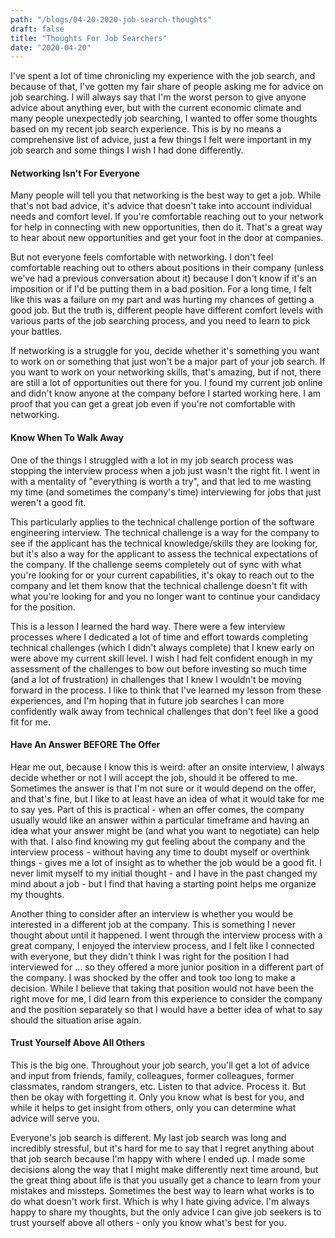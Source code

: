 ```yaml
---
path: "/blogs/04-20-2020-job-search-thoughts"
draft: false 
title: "Thoughts For Job Searchers"
date: "2020-04-20"
---
```


I've spent a lot of time chronicling my experience with the job search, and because of that, I've gotten my fair share of people asking me for advice on job searching. I will always say that I'm the worst person to give anyone advice about anything ever, but with the current economic climate and many people unexpectedly job searching, I wanted to offer some thoughts based on my recent job search experience. This is by no means a comprehensive list of advice, just a few things I felt were important in my job search and some things I wish I had done differently.

#### Networking Isn't For Everyone
Many people will tell you that networking is the best way to get a job. While that's not bad advice, it's advice that doesn't take into account individual needs and comfort level. If you're comfortable reaching out to your network for help in connecting with new opportunities, then do it. That's a great way to hear about new opportunities and get your foot in the door at companies. 

But not everyone feels comfortable with networking. I don't feel comfortable reaching out to others about positions in their company (unless we've had a previous conversation about it) because I don't know if it's an imposition or if I'd be putting them in a bad position. For a long time, I felt like this was a failure on my part and was hurting my chances of getting a good job. But the truth is, different people have different comfort levels with various parts of the job searching process, and you need to learn to pick your battles. 

If networking is a struggle for you, decide whether it's something you want to work on or something that just won't be a major part of your job search. If you want to work on your networking skills, that's amazing, but if not, there are still a lot of opportunities out there for you. I found my current job online and didn't know anyone at the company before I started working here. I am proof that you can get a great job even if you're not comfortable with networking.

#### Know When To Walk Away
One of the things I struggled with a lot in my job search process was stopping the interview process when a job just wasn't the right fit. I went in with a mentality of "everything is worth a try", and that led to me wasting my time (and sometimes the company's time) interviewing for jobs that just weren't a good fit.

This particularly applies to the technical challenge portion of the software engineering interview. The technical challenge is a way for the company to see if the applicant has the technical knowledge/skills they are looking for, but it's also a way for the applicant to assess the technical expectations of the company. If the challenge seems completely out of sync with what you're looking for or your current capabilities, it's okay to reach out to the company and let them know that the technical challenge doesn't fit with what you're looking for and you no longer want to continue your candidacy for the position.

This is a lesson I learned the hard way. There were a few interview processes where I dedicated a lot of time and effort towards completing technical challenges (which I didn't always complete) that I knew early on were above my current skill level. I wish I had felt confident enough in my assessment of the challenges to bow out before investing so much time (and a lot of frustration) in challenges that I knew I wouldn't be moving forward in the process. I like to think that I've learned my lesson from these experiences, and I'm hoping that in future job searches I can more confidently walk away from technical challenges that don't feel like a good fit for me.

#### Have An Answer BEFORE The Offer
Hear me out, because I know this is weird: after an onsite interview, I always decide whether or not I will accept the job, should it be offered to me. Sometimes the answer is that I'm not sure or it would depend on the offer, and that's fine, but I like to at least have an idea of what it would take for me to say yes. Part of this is practical - when an offer comes, the company usually would like an answer within a particular timeframe and having an idea what your answer might be (and what you want to negotiate) can help with that. I also find knowing my gut feeling about the company and the interview process - without having any time to doubt myself or overthink things - gives me a lot of insight as to whether the job would be a good fit. I never limit myself to my initial thought - and I have in the past changed my mind about a job - but I find that having a starting point helps me organize my thoughts.

Another thing to consider after an interview is whether you would be interested in a different job at the company. This is something I never thought about until it happened. I went through the interview process with a great company, I enjoyed the interview process, and I felt like I connected with everyone, but they didn't think I was right for the position I had interviewed for ... so they offered a more junior position in a different part of the company. I was shocked by the offer and took too long to make a decision. While I believe that taking that position would not have been the right move for me, I did learn from this experience to consider the company and the position separately so that I would have a better idea of what to say should the situation arise again.

#### Trust Yourself Above All Others
This is the big one. Throughout your job search, you'll get a lot of advice and input from friends, family, colleagues, former colleagues, former classmates, random strangers, etc. Listen to that advice. Process it. But then be okay with forgetting it. Only you know what is best for you, and while it helps to get insight from others, only you can determine what advice will serve you.

Everyone's job search is different. My last job search was long and incredibly stressful, but it's hard for me to say that I regret anything about that job search because I'm happy with where I ended up. I made some decisions along the way that I might make differently next time around, but the great thing about life is that you usually get a chance to learn from your mistakes and missteps. Sometimes the best way to learn what works is to do what doesn't work first. Which is why I hate giving advice.  I'm always happy to share my thoughts, but the only advice I can give job seekers is to trust yourself above all others - only you know what's best for you.